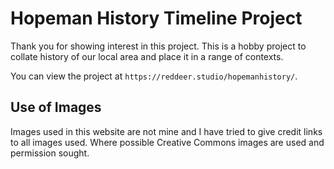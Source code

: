 # Hopeman History Timeline Project

Thank you for showing interest in this project. This is a hobby project to collate history of our local area and place it in a range of contexts.

You can view the project at ```https://reddeer.studio/hopemanhistory/```.

## Use of Images

Images used in this website are not mine and I have tried to give credit links to all images used.  Where possible Creative Commons images are used and permission sought.

